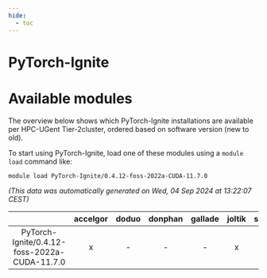 ```yaml
---
hide:
  - toc
---
```


PyTorch-Ignite
==============

# Available modules


The overview below shows which PyTorch-Ignite installations are available per HPC-UGent Tier-2cluster, ordered based on software version (new to old).

To start using PyTorch-Ignite, load one of these modules using a `module load` command like:

```shell
module load PyTorch-Ignite/0.4.12-foss-2022a-CUDA-11.7.0
```

*(This data was automatically generated on Wed, 04 Sep 2024 at 13:22:07 CEST)*  

| |accelgor|doduo|donphan|gallade|joltik|shinx|skitty|
| :---: | :---: | :---: | :---: | :---: | :---: | :---: | :---: |
|PyTorch-Ignite/0.4.12-foss-2022a-CUDA-11.7.0|x|-|-|-|x|-|-|
